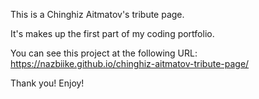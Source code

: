 This is a Chinghiz Aitmatov's tribute page.

It's makes up the first part of my coding portfolio.

You can see this project at the following URL:
https://nazbiike.github.io/chinghiz-aitmatov-tribute-page/

Thank you! Enjoy!
